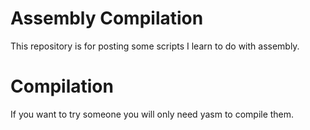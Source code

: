 # Assembly Compilation

This repository is for posting some scripts I learn to do with assembly.<br/>

# Compilation
If you want to try someone you will only need yasm to compile them.
